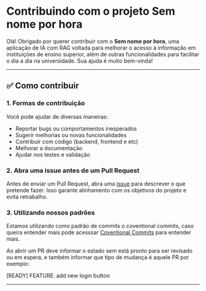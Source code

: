 # Contribuindo com o projeto **Sem nome por hora**

Olá! Obrigado por querer contribuir com o **Sem nome por hora**, uma aplicação de IA com RAG voltada para melhorar o acesso à informação em instituições de ensino superior, além de outras funcionalidades para facilitar o dia a dia na universidade.
Sua ajuda é muito bem-vinda!

---

## ✅ Como contribuir

### 1. Formas de contribuição

Você pode ajudar de diversas maneiras:

- Reportar bugs ou comportamentos inesperados
- Sugerir melhorias ou novas funcionalidades
- Contribuir com código (backend, frontend e etc)
- Melhorar a documentação
- Ajudar nos testes e validação

### 2. Abra uma issue antes de um Pull Request

Antes de enviar um Pull Request, abra uma [issue](./issues) para descrever o que pretende fazer. Isso garante alinhamento com os objetivos do projeto e evita retrabalho.

### 3. Utilizando nossos padrões

Estamos utilizando como padrão de commits o coventional commits, caso queira entender mais pode acesssar [Coventional Commits](https://www.conventionalcommits.org/pt-br/v1.0.0-beta.4/) para entender mais.

Ao abrir um PR deve informar o estado sem está pronto para ser revisado ou em espera, e também informar que tipo de mudança é aquele PR por exemplo:

[READY] FEATURE: add new login button

---
